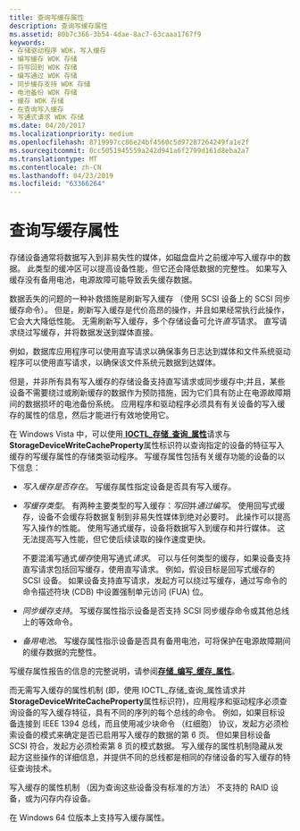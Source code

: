 ```yaml
---
title: 查询写缓存属性
description: 查询写缓存属性
ms.assetid: 80b7c366-3b54-4dae-8ac7-63caaa1767f9
keywords:
- 存储驱动程序 WDK，写入缓存
- 编写缓存 WDK 存储
- 将写回到 WDK 存储
- 编写通过 WDK 存储
- 同步缓存支持 WDK 存储
- 电池备份 WDK 存储
- 缓存 WDK 存储
- 在查询写入缓存
- 写通式请求 WDK 存储
ms.date: 04/20/2017
ms.localizationpriority: medium
ms.openlocfilehash: 8719997cc86e24bf4560c5d97287264249fa1e2f
ms.sourcegitcommit: 0cc5051945559a242d941a6f2799d161d8eba2a7
ms.translationtype: MT
ms.contentlocale: zh-CN
ms.lasthandoff: 04/23/2019
ms.locfileid: "63366264"
---
```

# <a name="querying-for-the-write-cache-property"></a>查询写缓存属性


存储设备通常将数据写入到非易失性的媒体，如磁盘盘片之前缓冲写入缓存中的数据。 此类型的缓冲区可以提高设备性能，但它还会降低数据的完整性。 如果写入缓存没有备用电池，电源故障可能导致丢失缓存数据。

数据丢失的问题的一种补救措施是刷新写入缓存 （使用 SCSI 设备上的 SCSI 同步缓存命令）。 但是，刷新写入缓存是代价高昂的操作，并且如果经常执行此操作，它会大大降低性能。 无需刷新写入缓存，多个存储设备可允许*直写*请求。 直写请求绕过写缓存，并将数据发送到媒体直接。

例如，数据库应用程序可以使用直写请求以确保事务日志达到媒体和文件系统驱动程序可以使用直写请求，以确保该文件系统元数据到达媒体。

但是，并非所有具有写入缓存的存储设备支持直写请求或同步缓存中;并且，某些设备不需要绕过或刷新缓存的数据作为预防措施，因为它们具有防止在电源故障期间的数据损坏的电池备份系统。 应用程序和驱动程序必须具有有关设备的写入缓存的属性的信息，然后才能进行有效地使用它。

在 Windows Vista 中，可以使用[ **IOCTL\_存储\_查询\_属性**](https://msdn.microsoft.com/library/windows/hardware/ff560590)请求与**StorageDeviceWriteCacheProperty**属性标识符以查询指定的设备的特征写入缓存的写缓存属性的存储类驱动程序。 写缓存属性包括有关缓存功能的设备的以下信息：

-   *写入缓存是否存在*。 写缓存属性指定设备是否具有写入缓存。

-   *写缓存类型*。 有两种主要类型的写入缓存：*写回*并*通过编写*。 使用回写式缓存，设备不会缓存将数据复制到非易失性媒体到绝对必要时。 此操作可以提高写入操作的性能。 使用写通式缓存，设备将数据写入到缓存和并行媒体。 这无法提高写入性能，但它使后续读取的操作速度更快。

    不要混淆写通式*缓存*使用写通式*请求*。 可以与任何类型的缓存，如果设备支持直写请求包括回写缓存，使用直写请求。 例如，假设目标是回写式缓存的 SCSI 设备。 如果设备支持直写请求，发起方可以绕过写缓存，通过写命令的命令描述符块 (CDB) 中设置强制单元访问 (FUA) 位。

-   *同步缓存支持*。 写缓存属性指示设备是否支持 SCSI 同步缓存命令或其他总线上的等效命令。

-   *备用电池*。 写缓存属性指示设备是否具有备用电池，可将保护在电源故障期间的缓存数据的完整性。

写缓存属性报告的信息的完整说明，请参阅[**存储\_编写\_缓存\_属性**](https://msdn.microsoft.com/library/windows/hardware/ff567017)。

而无需写入缓存的属性机制 (即，使用 IOCTL\_存储\_查询\_属性请求并**StorageDeviceWriteCacheProperty**属性标识符)，应用程序和驱动程序必须查询设备的写入缓存特征，具有不同的序列的每个总线的命令。 例如，如果目标设备连接到 IEEE 1394 总线，而且使用减少块命令 （红细胞） 协议，发起方必须检索设备的模式来确定是否已启用写入缓存的数据的第 6 页。 但如果目标设备 SCSI 符合，发起方必须检索第 8 页的模式数据。 写入缓存的属性机制隐藏从发起方这些操作的详细信息，并提供不同的总线都是相同的存储设备的写入缓存的特征查询技术。

写入缓存的属性机制 （因为查询这些设备没有标准的方法） 不支持的 RAID 设备，或为闪存内存设备。

在 Windows 64 位版本上支持写入缓存属性。

 

 




